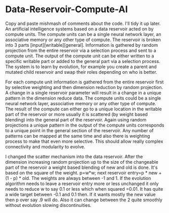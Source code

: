 # Data-Reservoir-Compute-AI
Copy and paste mishmash of comments about the code.  I'll tidy it up later.
An artificial intelligence systems based on a data reservoir acted on by compute units.  The compute units can be a single neural network layer, an associative memory or any other type of compute.  The reservoir is broken into 3 parts 
[input][writable][general].
Information is gathered by random projection from the entire reservoir via a selection process and sent to a compute unit.  The output of the compute unit can be either written to a specific writable part or added to the general part via a selection process.  The system is to learn by evolution, for example you create a parent and mutated child reservoir and swap their roles depending on who is better.


For each compute unit information is gathered from the entire reservoir first by selective weighting and then dimension reduction by random projection. A change in a single reservoir parameter will result in a change in a unique pattern in the dimension reduce data.  The compute units could be a single neural network layer, associative memory or any other type of compute.   The result of the compute can either go to a unique location in the writable part of the reservoir or more usually it is scattered (by weight based blending) into the general part of the reservoir.  Again using random projections a unique pattern in the output of the compute units corresponds to a unique point in the general section of the reservoir.  Any number of patterns can be mapped at the same time and also there is weighting process to make that even more selective.  This should allow really complex connectivity and modularity to evolve.

I changed the scatter mechanism into the data reservoir.  After the dimension increasing random projection up to the size of the changeable part of the reservoir a weight based blending of new and old is done.  It's based on the square of the weight.  p=w*w;  next reservoir entry=p * new + (1 - p) * old.
The weights are always between -1 and 1.  If the evolution algorithm needs to leave a reservoir entry more or less unchanged it only needs to reduce w to say 0.1 or less which when squared =0.01.  It has quite a wide target between -0.1 and 0.1 then.  If it wants mostly the new value then p over say .9 will do.
Also it can change between the 2 quite smoothly without evolution slowing discontinuities.  
